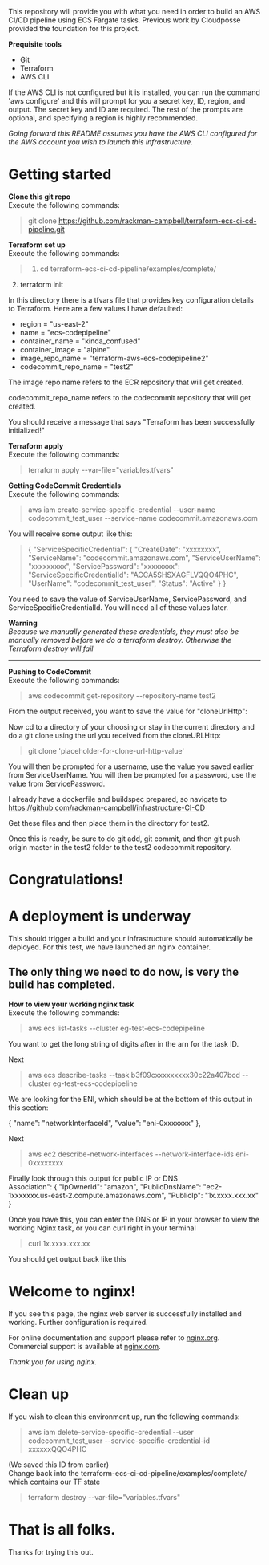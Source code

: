 This repository will provide you with what you need in order to build an AWS CI/CD pipeline using ECS Fargate tasks. Previous work by Cloudposse provided the foundation for this project.

**Prequisite tools**
  
* Git
* Terraform
* AWS CLI


If the AWS CLI is not configured but it is installed, you can run the command 'aws configure' and this will prompt for you a secret key, ID, region, and output. The secret key and ID are required. The rest of the prompts are optional, and specifying a region is highly recommended.

*Going forward this README assumes you have the AWS CLI configured for the AWS account you wish to launch this infrastructure.*

# Getting started

**Clone this git repo**  
Execute the following commands:

>git clone https://github.com/rackman-campbell/terraform-ecs-ci-cd-pipeline.git

**Terraform set up**  
Execute the following commands:
>1. cd terraform-ecs-ci-cd-pipeline/examples/complete/  
2. terraform init

In this directory there is a tfvars file that provides key configuration details to Terraform. Here are a few values I have defaulted:  

* region = "us-east-2"
* name = "ecs-codepipeline"
* container_name = "kinda\_confused"
* container_image = "alpine"
* image\_repo\_name = "terraform-aws-ecs-codepipeline2"
* codecommit\_repo\_name = "test2"

The image repo name refers to the ECR repository that will get created.

codecommit\_repo\_name refers to the codecommit repository that will get created.

You should receive a message that says "Terraform has been successfully initialized!"

**Terraform apply**  
Execute the following commands:
>terraform apply --var-file="variables.tfvars"

**Getting CodeCommit Credentials**  
Execute the following commands:
> aws iam create-service-specific-credential --user-name codecommit\_test\_user --service-name codecommit.amazonaws.com

You will receive some output like this:  
> {
    "ServiceSpecificCredential": {
        "CreateDate": "xxxxxxxx",
        "ServiceName": "codecommit.amazonaws.com",
        "ServiceUserName": "xxxxxxxxx",
        "ServicePassword": "xxxxxxxx": "ServiceSpecificCredentialId": "ACCA5SHSXAGFLVQQO4PHC",
        "UserName": "codecommit\_test\_user",
        "Status": "Active"
    }
}

You need to save the value of ServiceUserName, ServicePassword, and ServiceSpecificCredentialId. You will need all of these values later. 

**Warning**  
*Because we manually generated these credentials, they must also be manually removed before we do a terraform destroy. Otherwise the Terraform destroy will fail*

----
**Pushing to CodeCommit**  
Execute the following commands:
> aws codecommit get-repository --repository-name test2

From the output received, you want to save the value for "cloneUrlHttp":

Now cd to a directory of your choosing or stay in the current directory and do a git clone using the url you received from the cloneURLHttp:
> git clone 'placeholder-for-clone-url-http-value'

You will then be prompted for a username, use the value you saved earlier from ServiceUserName. You will then be prompted for a password, use the value from ServicePassword.

I already have a dockerfile and buildspec prepared, so navigate to https://github.com/rackman-campbell/infrastructure-CI-CD

Get these files and then place them in the directory for test2.

Once this is ready, be sure to do git add, git commit, and then git push origin master in the test2 folder to the test2 codecommit repository.

# Congratulations! 
# A deployment is underway
This should trigger a build and your infrastructure should automatically be deployed. For this test, we have launched an nginx container.

The only thing we need to do now, is very the build has completed.
-

**How to view your working nginx task**  
Execute the following commands:
>aws ecs list-tasks --cluster eg-test-ecs-codepipeline

You want to get the long string of digits after in the arn for the task ID. 

Next
> aws ecs describe-tasks --task b3f09cxxxxxxxxx30c22a407bcd --cluster eg-test-ecs-codepipeline

We are looking for the ENI, which should be at the bottom of this output in this section:

{
                            "name": "networkInterfaceId",
                            "value": "eni-0xxxxxxx"
                        },

Next

> aws ec2 describe-network-interfaces --network-interface-ids eni-0xxxxxxxx

Finally look through this output for public IP or DNS  
Association": {
                        "IpOwnerId": "amazon",
                        "PublicDnsName": "ec2-1xxxxxxx.us-east-2.compute.amazonaws.com",
                        "PublicIp": "1x.xxxx.xxx.xx"
                    }
> 

Once you have this, you can enter the DNS or IP in your browser to view the working Nginx task, or you can curl right in your terminal

> curl 1x.xxxx.xxx.xx

You should get output back like this


<h1>Welcome to nginx!</h1>
<p>If you see this page, the nginx web server is successfully installed and
working. Further configuration is required.</p>

<p>For online documentation and support please refer to
<a href="http://nginx.org/">nginx.org</a>.<br/>
Commercial support is available at
<a href="http://nginx.com/">nginx.com</a>.</p>

<p><em>Thank you for using nginx.</em></p>
</body>
</html>

# Clean up   
If you wish to clean this environment up, run the following commands:

> aws iam delete-service-specific-credential --user codecommit\_test\_user --service-specific-credential-id xxxxxxQQO4PHC

(We saved this ID from earlier)   
Change back into the terraform-ecs-ci-cd-pipeline/examples/complete/ which contains our TF state
> terraform destroy --var-file="variables.tfvars"


# That is all folks. 
Thanks for trying this out.
